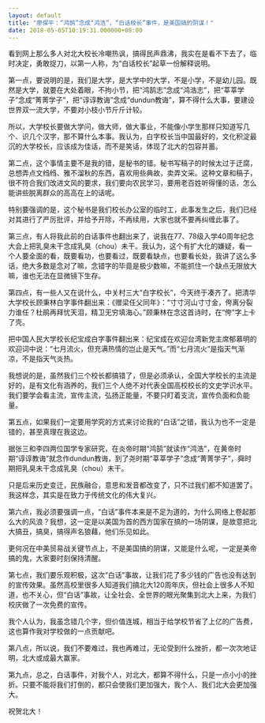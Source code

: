 ```yaml
---
layout: default
title: "廖保平：“鸿鹄”念成“鸿浩”，“白话校长”事件，是美国搞的阴谋！"
date: 2018-05-05T10:19:31.000000+08:00
---
```


看到网上那么多人对北大校长冷嘲热讽，搞得民声鼎沸，我实在是看不下去了，临时决定，勇敢捉刀，以第一人称，为“白话校长”起草一份解释说明。

第一点，要说明的是，我们是大学，是大学中的大学，不是小学，不是幼儿园。既然是大学，就要在大处着眼，不拘小节，把“鸿鹄志”念成“鸿浩志”，把“莘莘学子”念成“菁菁学子”，把“谆谆教诲”念成“dundun教诲”，算不得什么大事，要建设世界双一流大学，不要对小枝小节斤斤计较。

所以，大学校长要做大学问，做大师，做大事业，不能像小学生那样只知道写几个、识几个汉字，那不算什么本事。我认为，白字校长当中国最好的，文化积淀最沉的大学校长，应该成为佳话，而不是笑话，体现了北大的包容并蓄。

第二点，这个事情主要不是我的错，是秘书的错。秘书写稿子的时候太过于迂腐，总想弄点文绉绉、雅不溜秋的东西，喜欢用些典故，卖弄文采。这种文章和稿子，很不符合我们改进文风的要求，我们要向农民学习，要用老百姓听得懂的话，怎么能讲些脱离群众的高高在上的话呢。

特别要强调的是，这个秘书是我们校长办公室的临时工，此事发生之后，我们已经对其进行了严厉批评，并给予开除，不再续用，大家也就不要再纠缠此事了。

第三点，有人将我此前的白话事件也翻出来了，说我在77、78级入学40周年纪念大会上把乳臭未干念成乳臭（chou）未干。我认为，这个有扩大化的嫌疑，看一个人要全面的看，既要看功，也要看过，既要看缺点，也要看长处，我讲了这么多话，绝大多数是念对了嘛，念错字的毕竟是极少数嘛，不能抓住一个缺点无限放大嘛，谁也无法在显微镜下生存。

第四点，有一些人又在说什么，中关村三大“白字校长”，今天终于凑齐了。把清华大学校长顾秉林白字事件翻出来：《赠梁任父同年》：“寸寸河山寸寸金，侉离分裂力谁任？杜鹃再拜忧天泪，精卫无穷填海心。”顾秉林在念这首诗时，在“侉”字上卡了壳。

把中国人民大学校长纪宝成白字事件翻出来：纪宝成在欢迎台湾新党主席郁慕明的欢迎词中说：“七月流火，但充满热情的岂止是天气。”而“七月流火”是指天气渐凉，不是指天气炎热。

我想说的是，虽然我们三个校长都搞错了，但是必须承认，全国大学校长的主流是好的，是有文化有涵养的，我们三个人绝不对代表全国高校校长的文史学识水平。我们要学会看主流，宣传主流，弘扬正能量，不要只盯着支流，宣传负面和负能量。

第五点，如果我们一定要用学究的方式来讨论我的“白话”之错，我认为也不一定是错的，甚至真理在我这边。

据张三和李四两位国学专家研究，在炎帝时期“鸿鹄”就读作“鸿浩”，在黄帝时期“谆谆教诲”就念作dundun教诲，到了尧时期“莘莘学子”念成“菁菁学子”，舜时期把乳臭未干念成乳臭（chou）未干。

只是后来历史变迁，民族融合，意思和发音都改变了，只不过我们都不知道罢了。我这样念，其实是在致力于传统文化的伟大复兴。

第六点，我必须要强调一点，“白话”事件本来是不足为道的，为什么网络上卷起那么大的风浪？我想，这一定是以美国为首的西方国家在搞的一场阴谋，是故意把北大搞丑，搞臭，搞得声名狼藉，他们乐见如此。

更何况在中美贸易战关键节点上，不是美国搞的阴谋，又能是什么呢，一定是美帝搞的鬼，大家要时刻保持清醒。

第七点，我们要乐观积极，这次“白话”事故，让我们花了多少钱的广告也没有达到的宣传效果。虽然高校里很多人知道我们搞北大120周年庆，但社会上很多人不知道，也不关心，但“白话”事故，让全社会、全世界的眼光聚集到北大上来，为我们校庆做了一次免费的宣传。

我个人认为，我虽念错几个字，但价值连城，相当于给学校节省了上亿的广告费，这也算作我对学校做的一点贡献吧。

第八点，所以说，我们不要难过，我也再难过，无论受到什么挫折，都一次次地证明，北大或成最大赢家。

第九点，总之，白话事件，对我个人，对北大，都算不得什么，只是一点小小的挫折。只要不能将我们打倒的，都只会使我们更加强大，我个人、我们北大会更加强大。

祝贺北大！

